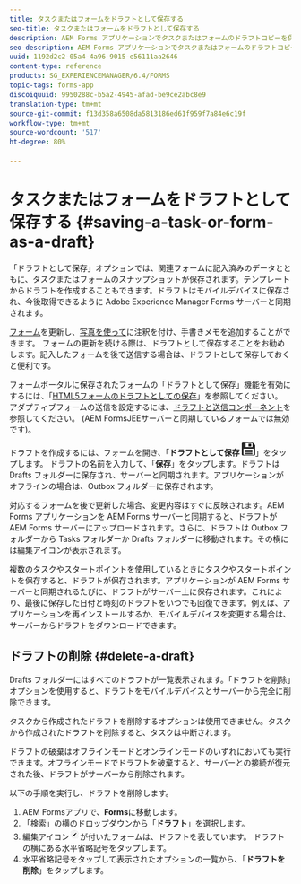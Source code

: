 ```yaml
---
title: タスクまたはフォームをドラフトとして保存する
seo-title: タスクまたはフォームをドラフトとして保存する
description: AEM Forms アプリケーションでタスクまたはフォームのドラフトコピーを保存する手順
seo-description: AEM Forms アプリケーションでタスクまたはフォームのドラフトコピーを保存する手順
uuid: 1192d2c2-05a4-4a96-9015-e56111aa2646
content-type: reference
products: SG_EXPERIENCEMANAGER/6.4/FORMS
topic-tags: forms-app
discoiquuid: 9950288c-b5a2-4945-afad-be9ce2abc8e9
translation-type: tm+mt
source-git-commit: f13d358a6508da5813186ed61f959f7a84e6c19f
workflow-type: tm+mt
source-wordcount: '517'
ht-degree: 80%

---
```



# タスクまたはフォームをドラフトとして保存する  {#saving-a-task-or-form-as-a-draft}

「ドラフトとして保存」オプションでは、関連フォームに記入済みのデータとともに、タスクまたはフォームのスナップショットが保存されます。テンプレートからドラフトを作成することもできます。ドラフトはモバイルデバイスに保存され、今後取得できるように Adobe Experience Manager Forms サーバーと同期されます。

[フォーム](/help/forms/using/working-with-form.md)を更新し、[写真を使って](/help/forms/using/add-attachments.md)に注釈を付け、手書きメモを追加することができます。 フォームの更新を続ける際は、ドラフトとして保存することをお勧めします。記入したフォームを後で送信する場合は、ドラフトとして保存しておくと便利です。

フォームポータルに保存されたフォームの「ドラフトとして保存」機能を有効にするには、「[HTML5フォームのドラフトとしての保存](/help/forms/using/saving-html5-form-draft.md)」を参照してください。\
アダプティブフォームの送信を設定するには、[ドラフトと送信コンポーネント](/help/forms/using/draft-submission-component.md)を参照してください。 (AEM FormsJEEサーバーと同期しているフォームでは無効です)。

ドラフトを作成するには、フォームを開き、「**ドラフトとして保存** ![ドラフトとして保存](assets/save-as-draft.png)」をタップします。 ドラフトの名前を入力して、「**保存**」をタップします。ドラフトは Drafts フォルダーに保存され、サーバーと同期されます。アプリケーションがオフラインの場合は、Outbox フォルダーに保存されます。

対応するフォームを後で更新した場合、変更内容はすぐに反映されます。AEM Forms アプリケーションを AEM Forms サーバーと同期すると、ドラフトが AEM Forms サーバーにアップロードされます。さらに、ドラフトは Outbox フォルダーから Tasks フォルダーか Drafts フォルダーに移動されます。その横には編集アイコンが表示されます。

複数のタスクやスタートポイントを使用しているときにタスクやスタートポイントを保存すると、ドラフトが保存されます。アプリケーションが AEM Forms サーバーと同期されるたびに、ドラフトがサーバー上に保存されます。これにより、最後に保存した日付と時刻のドラフトをいつでも回復できます。例えば、アプリケーションを再インストールするか、モバイルデバイスを変更する場合は、サーバーからドラフトをダウンロードできます。

## ドラフトの削除  {#delete-a-draft}

Drafts フォルダーにはすべてのドラフトが一覧表示されます。「ドラフトを削除」オプションを使用すると、ドラフトをモバイルデバイスとサーバーから完全に削除できます。

タスクから作成されたドラフトを削除するオプションは使用できません。タスクから作成されたドラフトを削除すると、タスクは中断されます。

ドラフトの破棄はオフラインモードとオンラインモードのいずれにおいても実行できます。オフラインモードでドラフトを破棄すると、サーバーとの接続が復元された後、ドラフトがサーバーから削除されます。

以下の手順を実行し、ドラフトを削除します。

1. AEM Formsアプリで、**Forms**&#x200B;に移動します。
1. 「検索」の横のドロップダウンから「**ドラフト**」を選択します。
1. 編集アイコン![edit-draft-app](assets/edit-draft-app.png)が付いたフォームは、ドラフトを表しています。 ドラフトの横にある水平省略記号をタップします。
1. 水平省略記号をタップして表示されたオプションの一覧から、「**ドラフトを削除**」をタップします。

